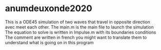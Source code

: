 # anumdeuxonde2020
This is a ODE45 simulation of two waves that travel in opposite direction avec meet each other.
The main.m is the main file to launch the simulation
The equation to solve is written in Impulse.m with its boundaries conditions
The comment are written in french you might want to translate them to understand what is going on in this program
